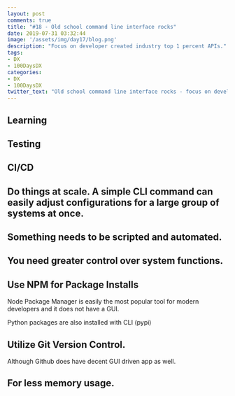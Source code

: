 ```yaml
---
layout: post
comments: true
title: "#18 - Old school command line interface rocks"
date: 2019-07-31 03:32:44
image: '/assets/img/day17/blog.png'
description: "Focus on developer created industry top 1 percent APIs."
tags:
- DX 
- 100DaysDX
categories:
- DX
- 100DaysDX
twitter_text: "Old school command line interface rocks - focus on developer created industry top 1 percent APIs."
---
```



## Learning

## Testing

## CI/CD 

## Do things at scale. A simple CLI command can easily adjust configurations for a large group of systems at once.

## Something needs to be scripted and automated.

## You need greater control over system functions.

## Use NPM for Package Installs 

Node Package Manager is easily the most popular tool for modern developers and it does not have a GUI.

Python packages are also installed with CLI (pypi)

## Utilize Git Version Control. 

Although Github does have decent GUI driven app as well. 

## For less memory usage.
